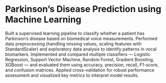 # Parkinson’s Disease Prediction using Machine Learning
Built a supervised learning pipeline to classify whether a patient has Parkinson’s disease based on biomedical voice measurements. Performed data preprocessing (handling missing values, scaling features with StandardScaler) and exploratory data analysis to identify patterns in vocal biomarkers. Implemented and compared multiple classifiers — Logistic Regression, Support Vector Machine, Random Forest, Gradient Boosting, XGBoost — and evaluated them using accuracy, precision, recall, F1-score, and confusion matrices. Applied cross-validation for robust performance assessment and visualized key metrics to interpret model results.
